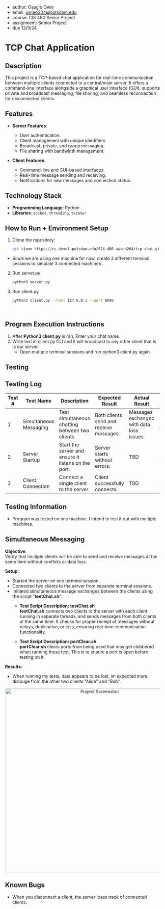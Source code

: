 
 * author: Osagie Owie
 * email: owieo204@potsdam.edu
 * course: CIS 480 Senior Project
 * assignment: Senior Project
 * due 12/9/24 


# TCP Chat Application

## Description
This project is a TCP-based chat application for real-time communication between multiple clients connected to a central/main server. It offers a command-line interface alongside a graphical user interface (GUI), supports private and broadcast messaging, file sharing, and seamless reconnection for disconnected clients.

## Features
- **Server Features**:
  - User authentication.
  - Client management with unique identifiers.
  - Broadcast, private, and group messaging.
  - File sharing with bandwidth management.

- **Client Features**:
  - Command-line and GUI-based interfaces.
  - Real-time message sending and receiving.
  - Notifications for new messages and connection status.

## Technology Stack
- **Programming Language**: Python
- **Libraries**: `socket`, `threading`, `tkinter`

## How to Run + Environment Setup
1. Clone the repository:
   ```bash 
   git clone https://cs-devel.potsdam.edu/S24-480-owieo204/tcp-chat.git

- Since we are using one machine for now, create 3 different terminal sessions to simulate 3 connected machines .

2. Run server.py
    ```bash
    python3 server.py

3. Run client.py
    ```bash
    python3 client.py --host 127.0.0.1 --port 9090 




## Program Execution Instructions  
 
1. After __Python3 client.py__ is ran, Enter your chat name.
2. Write text in client.py CLI and it will broadcast to any other client that is is our server.
    - Open multiple terminal sessions and run python3 client.py again.


## __Testing__
## Testing Log

| Test #  | Test Name               | Description                                         | Expected Result                          | Actual Result      | Status  |
|---------|-------------------------|-----------------------------------------------------|------------------------------------------|--------------------|---------|
| 1       | Simultaneous Messaging  | Test simultaneous chatting between two clients.     | Both clients send and receive messages.  | Messages exchanged with data loss issues. | [ ] In progress |
| 2       | Server Startup          | Start the server and ensure it listens on the port. | Server starts without errors.            | TBD                | [ ] In Progress |
| 3       | Client Connection       | Connect a single client to the server.              | Client successfully connects.            | TBD                | [ ] In Progress |

## Testing Information

- Program was tested on one machine. I intend to test it out with multiple machines.

## Simultaneous Messaging

**Objective**:  
Verify that multiple clients will be able to send and receive messages at the same time without conflicts or data loss.

**Setup**:  
- Started the server on one terminal session.  
- Connected two clients to the server from separate terminal sessions.  
- Initiated simultaneous message exchanges between the clients using the script "__testChat.sh__". 
  - __Test Script Description: testChat.sh__  
    __testChat.sh__ connects two clients to the server with each client running in 
    separate threads, and sends messages from both clients at the same time. It checks for 
    proper receipt of messages without delays, duplication, or loss, ensuring real-time
    communication functionality. 
      
  - __Test Script Description: portClear.sh__   
    __portClear.sh__ clears ports from being used that may get clobbered when running these test. This is to ensure
    a port is open before testing on it.
          
**Results**:  
- When running my tests, data appears to be lost. Im expected more dialouge from the other two clients "Alice" and "Bob".    

<div align="center">
    <img src="screenshot1.png" alt="Project Screenshot" width="600">
</div>



## Known Bugs

- When you disconnect a client, the server loses track of connected clients.

